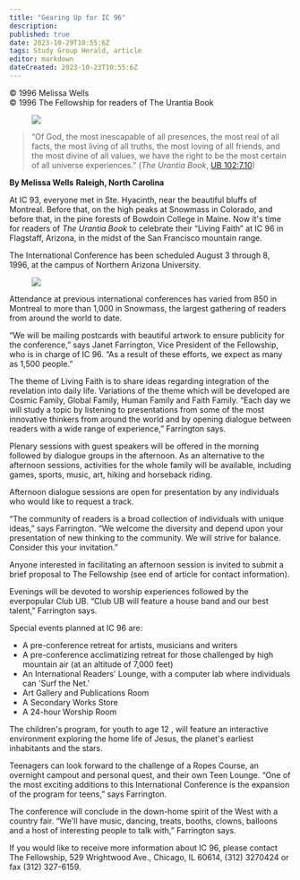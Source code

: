 ```yaml
---
title: "Gearing Up for IC 96"
description: 
published: true
date: 2023-10-29T10:55:6Z
tags: Study Group Herald, article
editor: markdown
dateCreated: 2023-10-23T10:55:6Z
---
```


<p class="v-card v-sheet theme--light gray lighten-3 px-2">© 1996 Melissa Wells<br>© 1996 The Fellowship for readers of The Urantia Book</p>

<figure id="Figure_1" class="image urantiapedia">
<img src="/image/article/Study_Group_Herald/IC_logo.jpg">
</figure>


> “Of God, the most inescapable of all presences, the most real of all facts, the most living of all truths, the most loving of all friends, and the most divine of all values, we have the right to be the most certain of all universe experiences.” (_The Urantia Book_, [UB 102:7.10](/en/The_Urantia_Book/102#p7_10))

**By Melissa Wells**
**Raleigh, North Carolina**

At IC 93, everyone met in Ste. Hyacinth, near the beautiful bluffs of Montreal. Before that, on the high peaks at Snowmass in Colorado, and before that, in the pine forests of Bowdoin College in Maine. Now it's time for readers of _The Urantia Book_ to celebrate their “Living Faith” at IC 96 in Flagstaff, Arizona, in the midst of the San Francisco mountain range.

The International Conference has been scheduled August 3 through 8, 1996, at the campus of Northern Arizona University.

<figure id="Figure_1" class="image urantiapedia">
<img src="/image/article/Study_Group_Herald/Colorado.jpg">
</figure>

Attendance at previous international conferences has varied from 850 in Montreal to more than 1,000 in Snowmass, the largest gathering of readers from around the world to date.

“We will be mailing postcards with beautiful artwork to ensure publicity for the conference,” says Janet Farrington, Vice President of the Fellowship, who is in charge of IC 96. “As a result of these efforts, we expect as many as 1,500 people.”

The theme of Living Faith is to share ideas regarding integration of the revelation into daily life. Variations of the theme which will be developed are Cosmic Family, Global Family, Human Family and Faith Family. “Each day we will study a topic by listening to presentations from some of the most innovative thinkers from around the world and by opening dialogue between readers with a wide range of experience,” Farrington says.

Plenary sessions with guest speakers will be offered in the morning followed by dialogue groups in the afternoon. As an alternative to the afternoon sessions, activities for the whole family will be available, including games, sports, music, art, hiking and horseback riding.

Afternoon dialogue sessions are open for presentation by any individuals who would like to request a track.

“The community of readers is a broad collection of individuals with unique ideas,” says Farrington. “We welcome the diversity and depend upon your presentation of new thinking to the community. We will strive for balance. Consider this your invitation.”

Anyone interested in facilitating an afternoon session is invited to submit a brief proposal to The Fellowship (see end of article for contact information).

Evenings will be devoted to worship experiences followed by the everpopular Club UB. “Club UB will feature a house band and our best talent,” Farrington says.

Special events planned at IC 96 are:

- A pre-conference retreat for artists, musicians and writers
- A pre-conference acclimatizing retreat for those challenged by high mountain air (at an altitude of 7,000 feet)
- An International Readers' Lounge, with a computer lab where individuals can 'Surf the Net.'
- Art Gallery and Publications Room
- A Secondary Works Store
- A 24-hour Worship Room

The children's program, for youth to age 12 , will feature an interactive environment exploring the home life of Jesus, the planet's earliest inhabitants and the stars.

Teenagers can look forward to the challenge of a Ropes Course, an overnight campout and personal quest, and their own Teen Lounge. “One of the most exciting additions to this International Conference is the expansion of the program for teens,” says Farrington.

The conference will conclude in the down-home spirit of the West with a country fair. “We'll have music, dancing, treats, booths, clowns, balloons and a host of interesting people to talk with,” Farrington says.

If you would like to receive more information about IC 96, please contact The Fellowship, 529 Wrightwood Ave., Chicago, IL 60614, (312) 3270424 or fax (312) 327-6159.